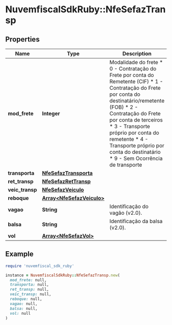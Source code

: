 # NuvemfiscalSdkRuby::NfeSefazTransp

## Properties

| Name | Type | Description | Notes |
| ---- | ---- | ----------- | ----- |
| **mod_frete** | **Integer** | Modalidade do frete  * 0 - Contratação do Frete por conta do Remetente (CIF)  * 1 - Contratação do Frete por conta do destinatário/remetente (FOB)  * 2 - Contratação do Frete por conta de terceiros  * 3 - Transporte próprio por conta do remetente  * 4 - Transporte próprio por conta do destinatário  * 9 - Sem Ocorrência de transporte |  |
| **transporta** | [**NfeSefazTransporta**](NfeSefazTransporta.md) |  | [optional] |
| **ret_transp** | [**NfeSefazRetTransp**](NfeSefazRetTransp.md) |  | [optional] |
| **veic_transp** | [**NfeSefazVeiculo**](NfeSefazVeiculo.md) |  | [optional] |
| **reboque** | [**Array&lt;NfeSefazVeiculo&gt;**](NfeSefazVeiculo.md) |  | [optional] |
| **vagao** | **String** | Identificação do vagão (v2.0). | [optional] |
| **balsa** | **String** | Identificação da balsa (v2.0). | [optional] |
| **vol** | [**Array&lt;NfeSefazVol&gt;**](NfeSefazVol.md) |  | [optional] |

## Example

```ruby
require 'nuvemfiscal_sdk_ruby'

instance = NuvemfiscalSdkRuby::NfeSefazTransp.new(
  mod_frete: null,
  transporta: null,
  ret_transp: null,
  veic_transp: null,
  reboque: null,
  vagao: null,
  balsa: null,
  vol: null
)
```

